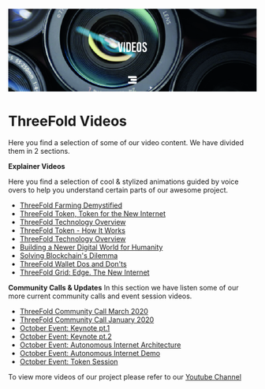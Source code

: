 ![](./img/videos_header.jpg)
# ThreeFold Videos
Here you find a selection of some of our video content.
We have divided them in 2 sections.

**Explainer Videos**

Here you find a selection of cool & stylized animations guided by voice overs to help you understand certain parts of our awesome project.

* [ThreeFold Farming Demystified](farming.md)
* [ThreeFold Token, Token for the New Internet](tft_intro.md)
* [ThreeFold Technology Overview](tech.md)
* [ThreeFold Token - How It Works](tft_howitworks.md)
* [ThreeFold Technology Overview](tf_tech.md)
* [Building a Newer Digital World for Humanity](humanity.md)
* [Solving Blockchain's Dilemma](dilemma.md)
* [ThreeFold Wallet Dos and Don'ts](wallet.md)
* [ThreeFold Grid: Edge. The New Internet](edge.md)    

**Community Calls & Updates**
In this section we have listen some of our more current community calls and event session videos.

* [ThreeFold Community Call March 2020](march_2020.md)
* [ThreeFold Community Call January 2020](jan_2020.md)
* [October Event: Keynote pt.1](keynote_oct2019_1.md)
* [October Event: Keynote pt.2](keynote_oct2019_2.md)
* [October Event: Autonomous Internet Architecture](autonomousarchitecture_oct2019.md)
* [October Event: Autonomous Internet Demo](autonomousdemo_oct2019.md)
* [October Event: Token Session](tokensession_oct2019.md)

To view more videos of our project please refer to our <a href="https://www.youtube.com/channel/UCKMNPuhs-8tHYfGd92krC8w" target="_blank">Youtube Channel</a>

